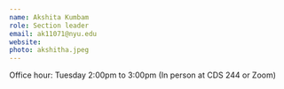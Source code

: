 ```yaml
---
name: Akshita Kumbam 
role: Section leader
email: ak11071@nyu.edu
website:  
photo: akshitha.jpeg
---
```


Office hour: Tuesday 2:00pm to 3:00pm (In person at CDS 244 or Zoom)
